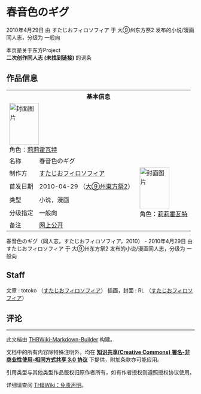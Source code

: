 # 春音色のギグ

<!-- source html: G:\repos\THBWiki-Markdown-Builder\THBWikiMarkdown\Temp\main\f\f3\ns0%3A%E6%98%A5%E9%9F%B3%E8%89%B2%E3%81%AE%E3%82%AE%E3%82%B0.html -->

2010年4月29日 由 すたじおフィロソフィア 于 大⑨州东方祭2 发布的小说/漫画同人志，分级为 一般向

本页是关于东方Project  
 **二次创作同人志 (未找到链接)** 的词条

## 作品信息

<table><tbody><tr><th colspan="3">基本信息</th></tr><tr><td class="cover-artwork-mobile" colspan="2"><a href="./文件-春音色のギグ封面.jpg.md" class="image" title="封面图片"><img alt="封面图片" src="https://upload.thwiki.cc/thumb/8/8a/%E6%98%A5%E9%9F%B3%E8%89%B2%E3%81%AE%E3%82%AE%E3%82%B0%E5%B0%81%E9%9D%A2.jpg/79px-%E6%98%A5%E9%9F%B3%E8%89%B2%E3%81%AE%E3%82%AE%E3%82%B0%E5%B0%81%E9%9D%A2.jpg" decoding="async" loading="lazy" width="79" height="112" srcset="https://upload.thwiki.cc/thumb/8/8a/%E6%98%A5%E9%9F%B3%E8%89%B2%E3%81%AE%E3%82%AE%E3%82%B0%E5%B0%81%E9%9D%A2.jpg/119px-%E6%98%A5%E9%9F%B3%E8%89%B2%E3%81%AE%E3%82%AE%E3%82%B0%E5%B0%81%E9%9D%A2.jpg 1.5x, https://upload.thwiki.cc/thumb/8/8a/%E6%98%A5%E9%9F%B3%E8%89%B2%E3%81%AE%E3%82%AE%E3%82%B0%E5%B0%81%E9%9D%A2.jpg/159px-%E6%98%A5%E9%9F%B3%E8%89%B2%E3%81%AE%E3%82%AE%E3%82%B0%E5%B0%81%E9%9D%A2.jpg 2x" data-file-width="459" data-file-height="648"></a><div class="cover-char">角色：<a href="./莉莉霍瓦特.md" title="莉莉霍瓦特">莉莉霍瓦特</a></div></td>
</tr><tr><td class="label">名称</td><td colspan="2"> 春音色のギグ </td></tr><tr><td class="label">制作方</td><td><a href="./すたじおフィロソフィア.md" title="すたじおフィロソフィア">すたじおフィロソフィア</a></td><td class="cover-artwork" rowspan="4" style="min-width:112px;"><a href="./文件-春音色のギグ封面.jpg.md" class="image" title="封面图片"><img alt="封面图片" src="https://upload.thwiki.cc/thumb/8/8a/%E6%98%A5%E9%9F%B3%E8%89%B2%E3%81%AE%E3%82%AE%E3%82%B0%E5%B0%81%E9%9D%A2.jpg/79px-%E6%98%A5%E9%9F%B3%E8%89%B2%E3%81%AE%E3%82%AE%E3%82%B0%E5%B0%81%E9%9D%A2.jpg" decoding="async" loading="lazy" width="79" height="112" srcset="https://upload.thwiki.cc/thumb/8/8a/%E6%98%A5%E9%9F%B3%E8%89%B2%E3%81%AE%E3%82%AE%E3%82%B0%E5%B0%81%E9%9D%A2.jpg/119px-%E6%98%A5%E9%9F%B3%E8%89%B2%E3%81%AE%E3%82%AE%E3%82%B0%E5%B0%81%E9%9D%A2.jpg 1.5x, https://upload.thwiki.cc/thumb/8/8a/%E6%98%A5%E9%9F%B3%E8%89%B2%E3%81%AE%E3%82%AE%E3%82%B0%E5%B0%81%E9%9D%A2.jpg/159px-%E6%98%A5%E9%9F%B3%E8%89%B2%E3%81%AE%E3%82%AE%E3%82%B0%E5%B0%81%E9%9D%A2.jpg 2x" data-file-width="459" data-file-height="648"></a><div class="cover-char">角色：<a href="./莉莉霍瓦特.md" title="莉莉霍瓦特">莉莉霍瓦特</a></div></td>
</tr><tr><td class="label">首发日期</td><td>2010-04-29&#160;（<a href="/展会作品列表?e=%E5%A4%A7%E2%91%A8%E5%B7%9E%E4%B8%9C%E6%96%B9%E7%A5%AD%232">大⑨州東方祭2</a>）</td></tr><tr><td class="label">类型</td><td>小说，漫画</td></tr><tr><td class="label">分级指定</td><td>一般向</td></tr><tr><td class="label">备注</td><td colspan="2"><a href="https://www.pixiv.net/artworks/10349356" class="extiw" title="p:10349356">网上公开</a></td></tr></tbody></table>

春音色のギグ（同人志，すたじおフィロソフィア，2010） - 2010年4月29日 由 すたじおフィロソフィア 于 大⑨州东方祭2 发布的小说/漫画同人志，分级为 一般向

## Staff
文章
: totoko （[すたじおフィロソフィア](./すたじおフィロソフィア.md)）
插画，封面
: RL （[すたじおフィロソフィア](./すたじおフィロソフィア.md)）


## 评论




---

此文档由 [THBWiki-Markdown-Builder](https://github.com/Delsin-Yu/THBWiki-Markdown-Builder) 构建。

文档中的所有内容除特殊注明外，均在 [**知识共享(Creative Commons) 署名-非商业性使用-相同方式共享 3.0 协议**](https://creativecommons.org/licenses/by-sa/3.0/deed.zh-hans) 下提供，附加条款亦可能应用。

引用类型与其他类型作品版权归原作者所有，如有作者授权则遵照授权协议使用。

详细请查阅 [THBWiki：免责声明](https://thbwiki.cc/THBWiki:%E5%85%8D%E8%B4%A3%E5%A3%B0%E6%98%8E)。

